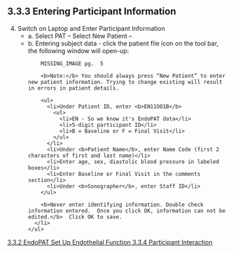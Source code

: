 ## 3.3.3 Entering Participant Information

<ol start="4">
  <li>
    Switch on Laptop and Enter Participant Information
    <ul>
      <li>a. Select PAT – Select New Patient –</li>
      <li>b. Entering subject data - click the patient file icon on the tool bar, the following window will open-up:

        MISSING_IMAGE pg.  5

        <b>Note:</b> You should always press “New Patient” to enter new patient information. Trying to change existing will result in errors in patient details.

        <ul>
          <li>Under Patient ID, enter <b>EN11OO1B</b>
            <ul>
              <li>EN - So we know it's EndoPAT data</li>
              <li>5-digit participant ID</li>
              <li>B = Baseline or F = Final Visit</li>
            </ul>
          </li>
          <li>Under <b>Patient Name</b>, enter Name Code (first 2 characters of first and last name)</li>
          <li>Enter age, sex, diastolic blood pressure in labeled boxes</li>
          <li>Enter Baseline or Final Visit in the comments section</li>
          <li>Under <b>Sonographer</b>, enter Staff ID</li>
        </ul>

        <b>Never enter identifying information. Double check information entered.  Once you click OK, information can not be edited.</b>  Click OK to save.
      </li>
    </ul>
  </li>
</ol>



<div class="center">
<div class="btn-group">
  <a href=":pages_path:/manuals/endothelial-function/3-03-02-endopat-set-up.md" class="btn btn-default">
    <span class="glyphicon glyphicon-chevron-left"></span>
    3.3.2 EndoPAT Set Up
  </a>

  <a href=":pages_path:/manuals/endothelial-function" class="btn btn-default">
    <span class="glyphicon glyphicon-chevron-up"></span>
    Endothelial Function
  </a>

  <a href=":pages_path:/manuals/endothelial-function/3-03-04-00-ppt-interaction.md" class="btn btn-success">
    3.3.4 Participant Interaction
    <span class="glyphicon glyphicon-chevron-right"></span>
  </a>
</div>
</div>
